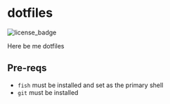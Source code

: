 # dotfiles
![license_badge](https://img.shields.io/github/license/raddari/dotfiles)

Here be me dotfiles

## Pre-reqs
- `fish` must be installed and set as the primary shell
- `git` must be installed
